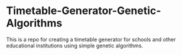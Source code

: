 # Timetable-Generator-Genetic-Algorithms
This is a repo for creating a timetable generator for schools and other educational institutions using simple genetic algorithms.
